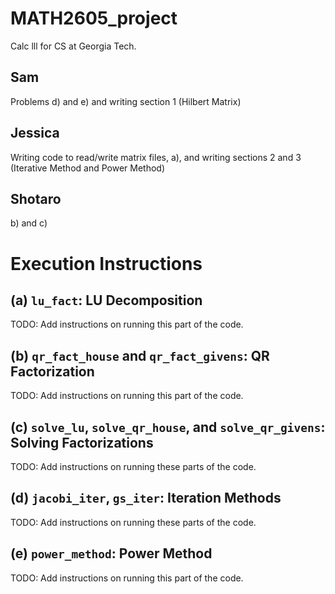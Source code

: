 # MATH2605_project
Calc lll for CS at Georgia Tech.

## Sam

Problems d) and e) and writing section 1 (Hilbert Matrix)

## Jessica

Writing code to read/write matrix files, a), and writing sections 2 and 3 (Iterative Method and Power Method)

## Shotaro
b) and c)

# Execution Instructions

## (a) `lu_fact`: LU Decomposition

TODO: Add instructions on running this part of the code.

## (b) `qr_fact_house` and `qr_fact_givens`: QR Factorization

TODO: Add instructions on running this part of the code.

## (c) `solve_lu`, `solve_qr_house`, and `solve_qr_givens`: Solving Factorizations

TODO: Add instructions on running these parts of the code.

## (d) `jacobi_iter`, `gs_iter`: Iteration Methods

TODO: Add instructions on running these parts of the code.

## (e) `power_method`: Power Method

TODO: Add instructions on running this part of the code.
